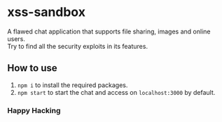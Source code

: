 # xss-sandbox
A flawed chat application that supports file sharing, images and online users.  
Try to find all the security exploits in its features.

## How to use
1. `npm i` to install the required packages.
2. `npm start` to start the chat and access on `localhost:3000` by default.

### Happy Hacking

